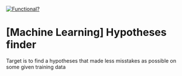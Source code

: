 [![Functional?](https://img.shields.io/badge/Functional%3F-Snippets-yellow.svg)](https://shields.io/)

# [Machine Learning] Hypotheses finder
Target is to find a hypotheses that made less misstakes as possible on some given training data